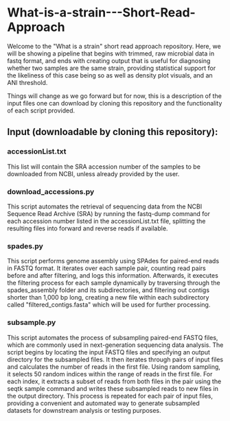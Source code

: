 # What-is-a-strain---Short-Read-Approach

Welcome to the "What is a strain" short read approach repository. 
Here, we will be showing a pipeline that begins with trimmed, raw microbial data in fastq format, and ends with creating output that is useful for diagnosing whether two samples are the same strain, providing statistical support for the likeliness of this case being so as well as density plot visuals, and an ANI threshold. 

Things will change as we go forward but for now, this is a description of the input files one can download by cloning this repository and the functionality of each script provided. 


## Input (downloadable by cloning this repository): 

### accessionList.txt
This list will contain the SRA accession number of the samples to be downloaded from NCBI, unless already provided by the user. 

### download_accessions.py 
This script automates the retrieval of sequencing data from the NCBI Sequence Read Archive (SRA) by running the fastq-dump command for each accession number listed in the accessionList.txt file, splitting the resulting files into forward and reverse reads if available.


### spades.py 
This script performs genome assembly using SPAdes for paired-end reads in FASTQ format. It iterates over each sample pair, counting read pairs before and after filtering, and logs this information. Afterwards,  it executes the filtering process for each sample dynamically by traversing through the spades_assembly folder and its subdirectories, and filtering out contigs shorter than 1,000 bp long, creating a new file within each subdirectory called "filtered_contigs.fasta" which will be used for further processing.

### subsample.py
This script automates the process of subsampling paired-end FASTQ files, which are commonly used in next-generation sequencing data analysis. The script begins by locating the input FASTQ files and specifying an output directory for the subsampled files. It then iterates through pairs of input files and calculates the number of reads in the first file. Using random sampling, it selects 50 random indices within the range of reads in the first file. For each index, it extracts a subset of reads from both files in the pair using the seqtk sample command and writes these subsampled reads to new files in the output directory. This process is repeated for each pair of input files, providing a convenient and automated way to generate subsampled datasets for downstream analysis or testing purposes.






